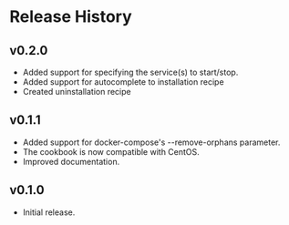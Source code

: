 # Release History

## v0.2.0

* Added support for specifying the service(s) to start/stop.
* Added support for autocomplete to installation recipe
* Created uninstallation recipe

## v0.1.1

* Added support for docker-compose's --remove-orphans parameter.
* The cookbook is now compatible with CentOS.
* Improved documentation.

## v0.1.0

* Initial release.
